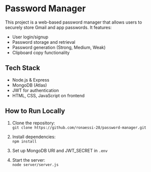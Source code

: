 # Password Manager

This project is a web-based password manager that allows users to securely store Gmail and app passwords. It features:

- User login/signup   
- Password storage and retrieval
- Password generation (Strong, Medium, Weak)  
- Clipboard copy functionality     
 
## Tech Stack
- Node.js & Express    
- MongoDB (Atlas)
- JWT for authentication
- HTML, CSS, JavaScript on frontend
 
## How to Run Locally
1. Clone the repository:  
   `git clone https://github.com/ronaessi-28/password-manager.git`

2. Install dependencies:  
   `npm install`

3. Set up MongoDB URI and JWT_SECRET in `.env`

4. Start the server:  
   `node server/server.js`
